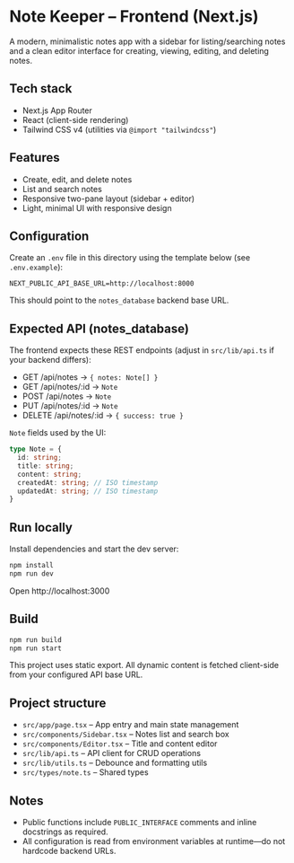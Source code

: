 # Note Keeper – Frontend (Next.js)

A modern, minimalistic notes app with a sidebar for listing/searching notes and a clean editor interface for creating, viewing, editing, and deleting notes.

## Tech stack
- Next.js App Router
- React (client-side rendering)
- Tailwind CSS v4 (utilities via `@import "tailwindcss"`)

## Features
- Create, edit, and delete notes
- List and search notes
- Responsive two-pane layout (sidebar + editor)
- Light, minimal UI with responsive design

## Configuration

Create an `.env` file in this directory using the template below (see `.env.example`):

```
NEXT_PUBLIC_API_BASE_URL=http://localhost:8000
```

This should point to the `notes_database` backend base URL.

## Expected API (notes_database)

The frontend expects these REST endpoints (adjust in `src/lib/api.ts` if your backend differs):

- GET    /api/notes           -> `{ notes: Note[] }`
- GET    /api/notes/:id       -> `Note`
- POST   /api/notes           -> `Note`
- PUT    /api/notes/:id       -> `Note`
- DELETE /api/notes/:id       -> `{ success: true }`

`Note` fields used by the UI:
```ts
type Note = {
  id: string;
  title: string;
  content: string;
  createdAt: string; // ISO timestamp
  updatedAt: string; // ISO timestamp
}
```

## Run locally

Install dependencies and start the dev server:

```bash
npm install
npm run dev
```

Open http://localhost:3000

## Build

```bash
npm run build
npm run start
```

This project uses static export. All dynamic content is fetched client-side from your configured API base URL.

## Project structure

- `src/app/page.tsx` – App entry and main state management
- `src/components/Sidebar.tsx` – Notes list and search box
- `src/components/Editor.tsx` – Title and content editor
- `src/lib/api.ts` – API client for CRUD operations
- `src/lib/utils.ts` – Debounce and formatting utils
- `src/types/note.ts` – Shared types

## Notes

- Public functions include `PUBLIC_INTERFACE` comments and inline docstrings as required.
- All configuration is read from environment variables at runtime—do not hardcode backend URLs.

